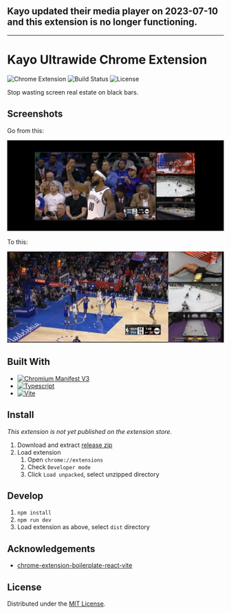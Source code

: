 ## Kayo updated their media player on 2023-07-10 and this extension is no longer functioning.

---
# Kayo Ultrawide Chrome Extension

![Chrome Extension](https://img.shields.io/badge/Chromium%20Extension-blue?labelColor=grey&style=flat-square&logo=googlechrome&logoColor=4285F4)
![Build Status](https://img.shields.io/github/actions/workflow/status/kusalk/kayo-ultrawide/build.yml?style=flat-square)
![License](https://img.shields.io/github/license/kusalk/kayo-ultrawide?style=flat-square)

Stop wasting screen real estate on black bars.



## Screenshots

Go from this:

![Before](screenshots/before.jpg)

To this:

![After](screenshots/after.jpg)

## Built With

- [![Chromium Manifest V3](https://img.shields.io/badge/Chromium%20Manifest%20V3-grey?style=for-the-badge&logo=googlechrome&logoColor=4285F4)](https://developer.chrome.com/docs/extensions/mv3/intro/)
- [![Typescript](https://img.shields.io/badge/Typescript-grey?style=for-the-badge&logo=typescript&logoColor=3178C6)](https://www.typescriptlang.org/)
- [![Vite](https://img.shields.io/badge/Vite-grey?style=for-the-badge&logo=vite&logoColor=646CFF)](https://vitejs.dev/)

[//]: # (- [![React]&#40;https://img.shields.io/badge/React-grey?style=for-the-badge&logo=react&logoColor=61DAFB&#41;]&#40;https://react.dev/&#41;)

[//]: # (- [![Tailwind CSS]&#40;https://img.shields.io/badge/TailwindCSS-grey?style=for-the-badge&logo=tailwindcss&logoColor=06B6D4&#41;]&#40;https://tailwindcss.com/&#41;)

## Install
*This extension is not yet published on the extension store.*
1. Download and extract [release zip](../../releases)
2. Load extension
    1. Open `chrome://extensions`
    2. Check `Developer mode`
    3. Click `Load unpacked`, select unzipped directory

## Develop

1. `npm install`
2. `npm run dev`
3. Load extension as above, select `dist` directory

## Acknowledgements

- [chrome-extension-boilerplate-react-vite](https://github.com/Jonghakseo/chrome-extension-boilerplate-react-vite)

## License

Distributed under the [MIT License](LICENSE.txt).
